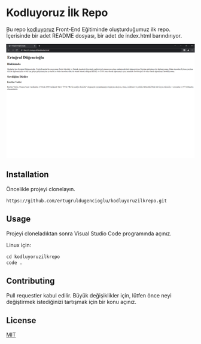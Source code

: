 # Kodluyoruz İlk Repo
Bu repo [kodluyoruz](https://www.kodluyoruz.org/) Front-End Eğitiminde oluşturduğumuz ilk repo. İçerisinde bir adet README dosyası, bir adet de index.html barındırıyor.

![index](https://github.com/ertugruldugencioglu/kodluyoruzilkrepo/blob/main/figures/index.png)

## Installation
Öncelikle projeyi clonelayın.
```
https://github.com/ertugruldugencioglu/kodluyoruzilkrepo.git
```

## Usage
Projeyi cloneladıktan sonra Visual Studio Code programında açınız.

Linux için:
```  
cd kodluyoruzilkrepo
code .
```
## Contributing
Pull requestler kabul edilir. Büyük değişiklikler için, lütfen önce neyi değiştirmek istediğinizi tartışmak için bir konu açınız.
## License
[MIT](https://choosealicense.com/licenses/mit/)

